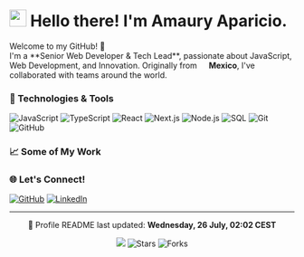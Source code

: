 <h1><img src="https://emojis.slackmojis.com/emojis/images/1531849430/4246/blob-sunglasses.gif?1531849430" width="30"/> Hello there! I'm Amaury Aparicio.</h1>

<p>Welcome to my GitHub! 👋</br> I'm a **Senior Web Developer & Tech Lead**, passionate about JavaScript, Web Development, and Innovation. Originally from <img src="https://cdn-icons-png.flaticon.com/512/197/197560.png" width="13"/> <b>Mexico</b>, I've collaborated with teams around the world.</p>

<h3>🔧 Technologies & Tools</h3>
<p>
  <img alt="JavaScript" src="https://img.shields.io/badge/-JavaScript-F7DF1E?style=flat-square&logo=javascript&logoColor=black" />
  <img alt="TypeScript" src="https://img.shields.io/badge/-TypeScript-007ACC?style=flat-square&logo=typescript&logoColor=white" />
  <img alt="React" src="https://img.shields.io/badge/-React-61DAFB?style=flat-square&logo=react&logoColor=white" />
  <img alt="Next.js" src="https://img.shields.io/badge/-Next.js-000000?style=flat-square&logo=next.js&logoColor=white" />
  <img alt="Node.js" src="https://img.shields.io/badge/-Node.js-339933?style=flat-square&logo=node.js&logoColor=white" />
  <img alt="SQL" src="https://img.shields.io/badge/-SQL-336791?style=flat-square&logo=postgresql&logoColor=white" />
  <img alt="Git" src="https://img.shields.io/badge/-Git-F05032?style=flat-square&logo=git&logoColor=white" />
  <img alt="GitHub" src="https://img.shields.io/badge/-GitHub-181717?style=flat-square&logo=github&logoColor=white" />
  <!-- Add other technologies as needed -->
</p>

<h3>📈 Some of My Work</h3>
<!-- You can list some of your notable repositories or projects here -->

<h3>🌐 Let's Connect!</h3>
<p>
  <a href="https://github.com/AmauryAparicio" target="_blank"><img alt="GitHub" src="https://img.shields.io/badge/-GitHub-181717?style=for-the-badge&logo=github&logoColor=white" /></a>
  <a href="https://www.linkedin.com/in/j-amaury-aparicio-cuevas-b639801b0/?locale=en_US" target="_blank"><img alt="LinkedIn" src="https://img.shields.io/badge/-LinkedIn-0077B5?style=for-the-badge&logo=linkedin&logoColor=white" /></a>
</p>

------------

<p align="center">🔄 Profile README last updated: <b>Wednesday, 26 July, 02:02 CEST</b></p>
<p align="center"><img src="https://github.com/AmauryAparicio/AmauryAparicio/workflows/README%20build/badge.svg" /> <img alt="Stars" src="https://img.shields.io/github/stars/AmauryAparicio/AmauryAparicio?style=flat-square&labelColor=343b41"/> <img alt="Forks" src="https://img.shields.io/github/forks/AmauryAparicio/AmauryAparicio?style=flat-square&labelColor=343b41"/></p>

